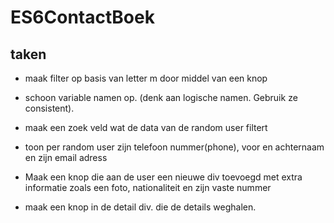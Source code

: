 # ES6ContactBoek


## taken

- maak filter op basis van letter m door middel van een knop

- schoon variable namen op. (denk aan logische namen. Gebruik ze consistent).

- maak een zoek veld wat de data van de random user filtert

- toon per random user zijn telefoon nummer(phone), voor en achternaam en zijn email adress

- Maak een knop die aan de user een nieuwe div toevoegd met extra informatie zoals een foto, nationaliteit en zijn vaste nummer

- maak een knop in de detail div. die de details weghalen.
